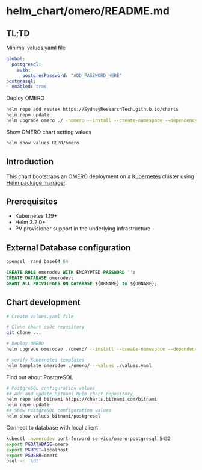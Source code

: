 # helm_chart/omero/README.md

## TL;TD

Minimal values.yaml file

```yaml
global:
  postgresql:
    auth:
      postgresPassword: "ADD_PASSWORD_HERE"
postgresql:
  enabled: true
```

Deploy OMERO

```bash
helm repo add restek https://SydneyResearchTech.github.io/charts
helm repo update
helm upgrade omero ./ -nomero --install --create-namespace --dependency-update --values ./tmp/values.yaml
```

Show OMERO chart setting values

```bash
helm show values REPO/omero
```

## Introduction

This chart bootstraps an OMERO deployment on a [Kubernetes](https://kubernetes.io) cluster using [Helm package manager](https://helm.sh).

## Prerequisites

* Kubernetes 1.19+
* Helm 3.2.0+
* PV provisioner support in the underlying infrastructure

## External Database configuration

```SQL
openssl -rand base64 64

CREATE ROLE omerodev WITH ENCRYPTED PASSWORD '';
CREATE DATABASE omerodev;
GRANT ALL PRIVILEGES ON DATABASE ${DBNAME} to ${DBNAME};
```

## Chart development

```bash
# Create values.yaml file

# Clone chart code repository
git clone ...

# Deploy OMERO
helm upgrade omerodev ./omero/ --install --create-namespace --dependency-update --install --values ./values.yaml --namespace omerodev

# verify Kubernetes templates
helm template omerodev ./omero/ --values ./values.yaml
```

Find out about PostgreSQL

```bash
# PostgreSQL configuration values
## Add and update Bitnami Helm chart repository
helm repo add bitnami https://charts.bitnami.com/bitnami
helm repo update
## Show PostgreSQL configuration values
helm show values bitnami/postgresql
```

Connect to database with local client

```bash
kubectl -nomerodev port-forward service/omero-postgresql 5432
export PGDATABASE=omero
export PGHOST=localhost
export PGUSER=omero
psql -c '\dt'
```
